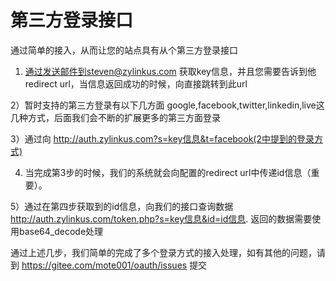 # 第三方登录接口
通过简单的接入，从而让您的站点具有从个第三方登录接口

1) 通过发送邮件到steven@zylinkus.com 获取key信息，并且您需要告诉到他redirect url，当信息返回成功的时候，向直接跳转到此url

2）暂时支持的第三方登录有以下几方面 google,facebook,twitter,linkedin,live这几种方式，后面我们会不断的扩展更多的第三方面登录

3）通过向 http://auth.zylinkus.com?s=key信息&t=facebook(2中提到的登录方式)

4) 当完成第3步的时候，我们的系统就会向配置的redirect url中传递id信息（重要）。

5）通过在第四步获取到的id信息，向我们的接口查询数据 http://auth.zylinkus.com/token.php?s=key信息&id=id信息. 返回的数据需要使用base64_decode处理


通过上述几步，我们简单的完成了多个登录方式的接入处理，如有其他的问题，请到 https://gitee.com/mote001/oauth/issues 提交

